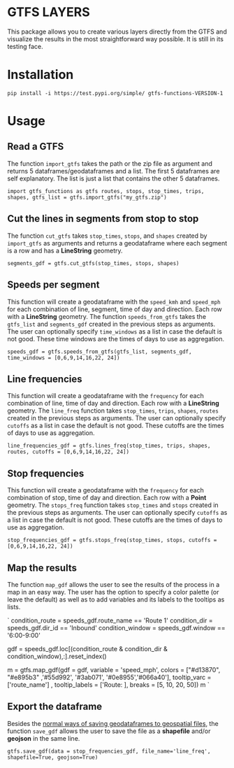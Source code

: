 # GTFS LAYERS

This package allows you to create various layers directly from the GTFS and visualize the results in the most straightforward way possible.
It is still in its testing face.

# Installation
`pip install -i https://test.pypi.org/simple/ gtfs-functions-VERSION-1`

# Usage
## Read a GTFS
The function `import_gtfs` takes the path or the zip file as argument and returns 5 dataframes/geodataframes and a list. 
The first 5 dataframes are self explanatory. The list is just a list that contains the other 5 dataframes. 

`import gtfs_functions as gtfs
routes, stops, stop_times, trips, shapes, gtfs_list = gtfs.import_gtfs("my_gtfs.zip")`

## Cut the lines in segments from stop to stop
The function `cut_gtfs` takes `stop_times`, `stops`, and `shapes` created by `import_gtfs` as arguments and returns a geodataframe where each segment is a row and has a **LineString** geometry.

`segments_gdf = gtfs.cut_gtfs(stop_times, stops, shapes)`

## Speeds per segment
This function will create a geodataframe with the `speed_kmh` and `speed_mph` for each combination of line, segment, time of day and direction. Each row with a **LineString** geometry.
The function `speeds_from_gtfs` takes the `gtfs_list` and `segments_gdf` created in the previous steps as arguments. The user can optionally specify `time_windows` as a list in case the default is not good. These time windows are the times of days to use as aggregation.

`speeds_gdf = gtfs.speeds_from_gtfs(gtfs_list, segments_gdf, time_windows = [0,6,9,14,16,22, 24])`

## Line frequencies
This function will create a geodataframe with the `frequency` for each combination of line, time of day and direction. Each row with a **LineString** geometry.
The `line_freq` function takes `stop_times`, `trips`, `shapes`, `routes` created in the previous steps as arguments. The user can optionally specify `cutoffs` as a list in case the default is not good. These cutoffs are the times of days to use as aggregation.  

`line_frequencies_gdf = gtfs.lines_freq(stop_times, trips, shapes, routes, cutoffs = [0,6,9,14,16,22, 24])`

## Stop frequencies
This function will create a geodataframe with the `frequency` for each combination of stop, time of day and direction. Each row with a **Point** geometry.
The `stops_freq` function takes `stop_times` and  `stops` created in the previous steps as arguments. The user can optionally specify `cutoffs` as a list in case the default is not good. These cutoffs are the times of days to use as aggregation.

`stop_frequencies_gdf = gtfs.stops_freq(stop_times, stops, cutoffs = [0,6,9,14,16,22, 24])`

## Map the results
The function `map_gdf` allows the user to see the results of the process in a map in an easy way. The user has the option to specify a color palette (or leave the default) as well as to add variables and its labels to the tooltips as lists.

`
condition_route = speeds_gdf.route_name == 'Route 1'
condition_dir = speeds_gdf.dir_id == 'Inbound'
condition_window = speeds_gdf.window == '6:00-9:00'

gdf = speeds_gdf.loc[(condition_route & condition_dir & condition_window),:].reset_index()

m = gtfs.map_gdf(gdf = gdf, 
                 variable = 'speed_mph', 
                 colors = ["#d13870", "#e895b3" ,'#55d992', '#3ab071', '#0e8955','#066a40'], 
                 tooltip_varc = ['route_name'] , 
                 tooltip_labels = ['Route: ], 
                 breaks = [5, 10, 20, 50])
m
`

## Export the dataframe
Besides the [normal ways of saving geodataframes to geospatial files](https://geopandas.org/io.html#writing-spatial-data), the function `save_gdf` allows the user to save the file as a **shapefile** and/or **geojson** in the same line.

`gtfs.save_gdf(data = stop_frequencies_gdf, file_name='line_freq', shapefile=True, geojson=True)`



